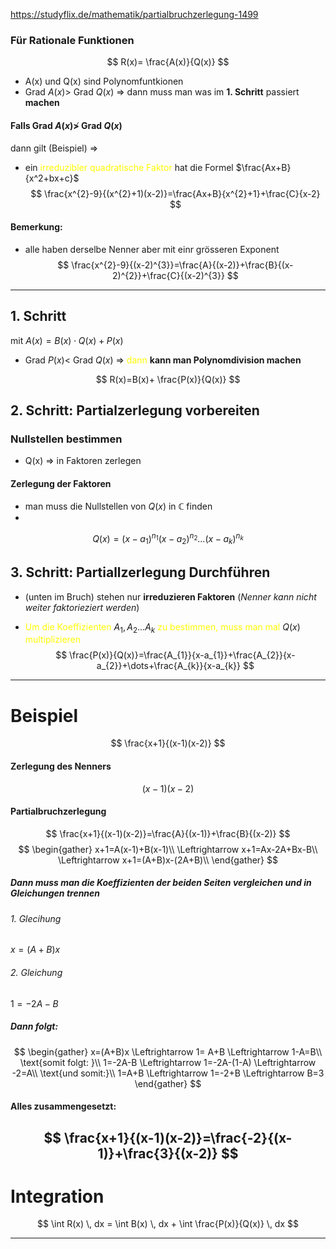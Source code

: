 https://studyflix.de/mathematik/partialbruchzerlegung-1499
### Für Rationale Funktionen
$$
R(x)= \frac{A(x)}{Q(x)}
$$
- A(x) und Q(x) sind Polynomfuntkionen
-  Grad $A(x) >$ Grad $Q(x)$ => dann muss man was im **1. Schritt** passiert **machen**
#### Falls  Grad $A(x) \ngtr$ Grad $Q(x)$ 
dann gilt (Beispiel) =>
- ein <span style="color:#ffff00">irreduzibler quadratische Faktor</span> hat die Formel $\frac{Ax+B}{x^2+bx+c}$
$$
\frac{x^{2}-9}{(x^{2}+1)(x-2)}=\frac{Ax+B}{x^{2}+1}+\frac{C}{x-2}
$$

#### Bemerkung:
- alle haben derselbe Nenner aber mit einr grösseren Exponent
$$
\frac{x^{2}-9}{(x-2)^{3}}=\frac{A}{(x-2)}+\frac{B}{(x-2)^{2}}+\frac{C}{(x-2)^{3}}
$$

---

## 1. Schritt
$\text{mit } A(x)=B(x)\cdot Q(x)+P(x)$
-  Grad $P(x) <$ Grad $Q(x)$ => <span style="color:#ffff00">dann</span> **kann man Polynomdivision machen**

$$
R(x)=B(x)+ \frac{P(x)}{Q(x)}
$$

## 2. Schritt: Partialzerlegung vorbereiten
### Nullstellen bestimmen 
- Q(x) => in Faktoren zerlegen
#### Zerlegung der Faktoren 
- man muss die Nullstellen von $Q(x)$ in $\mathbb{C}$ finden
- 
 $$
Q(x)=(x−a_{1})^{n_{1}}(x−a_{2​})^{n_{2}}…(x−a_{k}​)^{n_{k}}
$$

## 3. Schritt: Partiallzerlegung Durchführen
- (unten im Bruch) stehen nur **irreduzieren Faktoren** (*Nenner kann nicht weiter faktorieziert werden*)

- <span style="color:#ffff00"> Um die Koeffizienten</span> $A_{1},A_{2}\dots A_{k}$ <span style="color:#ffff00">zu bestimmen, muss man mal</span> $Q(x)$ <span style="color:#ffff00">multiplizieren </span>
$$
\frac{P(x)}{Q(x)}=\frac{A_{1}}{x-a_{1}}+\frac{A_{2}}{x-a_{2}}+\dots+\frac{A_{k}}{x-a_{k}}
$$

---
# Beispiel
$$
\frac{x+1}{(x-1)(x-2)}
$$
#### Zerlegung des Nenners
$$
(x-1)(x-2)
$$

#### Partialbruchzerlegung
$$
\frac{x+1}{(x-1)(x-2)}=\frac{A}{(x-1)}+\frac{B}{(x-2)}
$$
$$
\begin{gather}
x+1=A(x-1)+B(x-1)\\
\Leftrightarrow x+1=Ax-2A+Bx-B\\
\Leftrightarrow x+1=(A+B)x-(2A+B)\\
\end{gather}
$$
##### Dann muss man die Koeffizienten der beiden Seiten vergleichen und in Gleichungen trennen
###### 1. Glecihung
$x=(A+B)x$

###### 2. Gleichung
$1=-2A-B$

##### Dann folgt:
$$
\begin{gather}
x=(A+B)x \Leftrightarrow 1= A+B \Leftrightarrow 1-A=B\\
\text{somit folgt: }\\
1=-2A-B \Leftrightarrow 1=-2A-(1-A) \Leftrightarrow -2=A\\
\text{und somit:}\\
1=A+B \Leftrightarrow 1=-2+B \Leftrightarrow B=3
\end{gather}
$$

#### Alles zusammengesetzt:
$$
\frac{x+1}{(x-1)(x-2)}=\frac{-2}{(x-1)}+\frac{3}{(x-2)}
$$
---

# Integration

$$
\int R(x) \, dx = \int B(x) \, dx + \int \frac{P(x)}{Q(x)} \, dx 
$$

---

